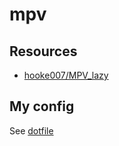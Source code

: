# mpv

## Resources

- [hooke007/MPV_lazy](https://github.com/hooke007/MPV_lazy)

## My config

See [dotfile](https://github.com/krmmzs/.dotfiles/blob/master/mpv/.config/mpv/mpv.conf)
